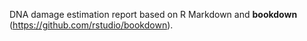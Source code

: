 DNA damage estimation report based on R Markdown and **bookdown** (https://github.com/rstudio/bookdown).
